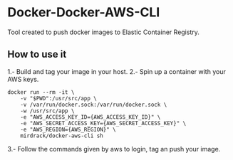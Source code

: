 # Docker-Docker-AWS-CLI
Tool created to push docker images to Elastic Container Registry.


## How to use it
1.- Build and tag your image in your host.
2.- Spin up a container with your AWS keys.
```
docker run --rm -it \
    -v "$PWD":/usr/src/app \
    -v /var/run/docker.sock:/var/run/docker.sock \
    -w /usr/src/app \
    -e "AWS_ACCESS_KEY_ID={AWS_ACCESS_KEY_ID}" \
    -e "AWS_SECRET_ACCESS_KEY={AWS_SECRET_ACCESS_KEY}" \
    -e "AWS_REGION={AWS_REGION}" \
    mirdrack/docker-aws-cli sh
```
3.- Follow the commands given by aws to login, tag an push your image.
